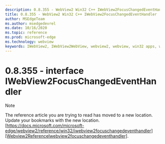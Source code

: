 ```yaml
---
description: 0.8.355 - WebView2 Win32 C++ IWebView2FocusChangedEventHandler
title: 0.8.355 - WebView2 Win32 C++ IWebView2FocusChangedEventHandler
author: MSEdgeTeam
ms.author: msedgedevrel
ms.date: 10/16/2020
ms.topic: reference
ms.prod: microsoft-edge
ms.technology: webview
keywords: IWebView2, IWebView2WebView, webview2, webview, win32 apps, win32, edge
---
```


# 0.8.355 - interface IWebView2FocusChangedEventHandler 

> [!NOTE]
> The reference article you are trying to read has moved to a new location.  
> Update your bookmarks with the new location.  
> [https://docs.microsoft.com/microsoft-edge/webview2/reference/win32/iwebview2focuschangedeventhandler][Webview2ReferenceIwebview2focuschangedeventhandler].  

[Webview2ReferenceIwebview2focuschangedeventhandler]: /microsoft-edge/webview2/reference/win32/iwebview2focuschangedeventhandler "interface IWebView2FocusChangedEventHandler | Microsoft Docs"
